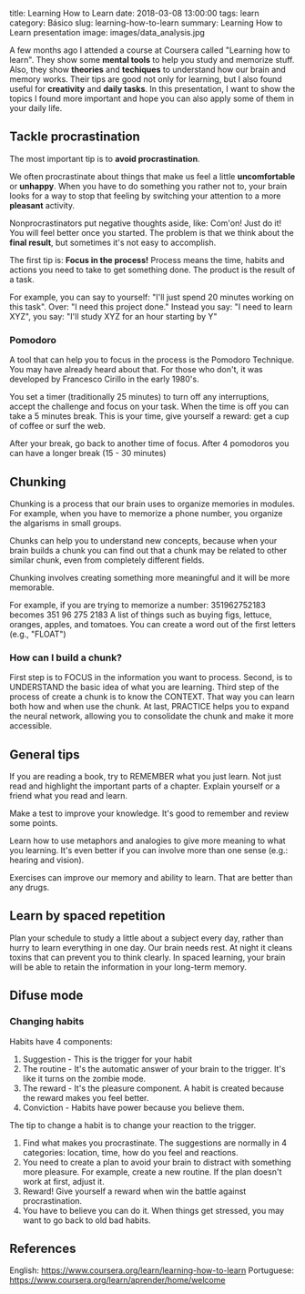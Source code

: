 title: Learning How to Learn
date: 2018-03-08 13:00:00
tags: learn
category: Básico
slug: learning-how-to-learn
summary: Learning How to Learn presentation
image: images/data_analysis.jpg

A few months ago I attended a course at Coursera called "Learning how to learn". They show some **mental tools** to help you study and memorize stuff. Also, they show **theories** and **techiques** to understand how our brain and memory works. Their tips are good not only for learning, but I also found useful for **creativity** and **daily tasks**. In this presentation, I want to show the topics I found more important and hope you can also apply some of them in your daily life. 

## Tackle procrastination

The most important tip is to **avoid procrastination**.

We often procrastinate about things that make us feel a little **uncomfortable** or **unhappy**. When you have to do something you rather not to, your brain looks for a way to stop that feeling by switching your attention to a more **pleasant** activity. 

Nonprocrastinators put negative thoughts aside, like: Com'on! Just do it! You will feel better once you started. The problem is that we think about the **final result**, but sometimes it's not easy to accomplish. 

The first tip is: **Focus in the process!** Process means the time, habits and actions you need to take to get something done. The product is the result of a task.

For example, you can say to yourself: "I'll just spend 20 minutes working on this task". Over: "I need this project done."
Instead you say: "I need to learn XYZ", you say: "I'll study XYZ for an hour starting by Y"


### Pomodoro

A tool that can help you to focus in the process is the Pomodoro Technique. You may have already heard about that. For those who don't, it was developed by Francesco Cirillo in the early 1980's.

You set a timer (traditionally 25 minutes) to turn off any interruptions, accept the challenge and focus on your task. When the time is off you can take a 5 minutes break. This is your time, give yourself a reward: get a cup of coffee or surf the web. 

After your break, go back to another time of focus. After 4 pomodoros you can have a longer break (15 - 30 minutes)


## Chunking

Chunking is a process that our brain uses to organize memories in modules. For example, when you have to memorize a phone number, you organize the algarisms in small groups.

Chunks can help you to understand new concepts, because when your brain builds a chunk you can find out that a chunk may be related to other similar chunk, even from completely different fields.

Chunking involves creating something more meaningful and it will be more memorable.

For example, if you are trying to memorize a number:
351962752183 becomes 351 96 275 2183
A list of things such as buying figs, lettuce, oranges, apples, and tomatoes. You can create a word out of the first letters (e.g., "FLOAT")


### How can I build a chunk?

First step is to FOCUS in the information you want to process.
Second, is to UNDERSTAND the basic idea of what you are learning.
Third step of the process of create a chunk is to know the CONTEXT. That way you can learn both how and when use the chunk.
At last, PRACTICE helps you to expand the neural network, allowing you to consolidate the chunk and make it more accessible.


## General tips

If you are reading a book, try to REMEMBER what you just learn. Not just read and highlight the important parts of a chapter. Explain yourself or a friend what you read and learn.

Make a test to improve your knowledge. It's good to remember and review some points.

Learn how to use metaphors and analogies to give more meaning to what you learning. It's even better if you can involve more than one sense (e.g.: hearing and vision).

Exercises can improve our memory and ability to learn. That are better than any drugs.


## Learn by spaced repetition
Plan your schedule to study a little about a subject every day, rather than hurry to learn everything in one day. 
Our brain needs rest. At night it cleans toxins that can prevent you to think clearly.
In spaced learning, your brain will be able to retain the information in your long-term memory.


## Difuse mode



### Changing habits

Habits have 4 components:
1. Suggestion - This is the trigger for your habit
2. The routine - It's the automatic answer of your brain to the trigger. It's like it turns on the zombie mode.
3. The reward - It's the pleasure component. A habit is created because the reward makes you feel better.
4. Conviction - Habits have power because you believe them.

The tip to change a habit is to change your reaction to the trigger.
1. Find what makes you procrastinate. The suggestions are normally in 4 categories: location, time, how do you feel and reactions.
2. You need to create a plan to avoid your brain to distract with something more pleasure. For example, create a new routine. If the plan doesn't work at first, adjust it.
3. Reward! Give yourself a reward when win the battle against procrastination.
4. You have to believe you can do it. When things get stressed, you may want to go back to old bad habits.


## References

English: https://www.coursera.org/learn/learning-how-to-learn
Portuguese: https://www.coursera.org/learn/aprender/home/welcome

